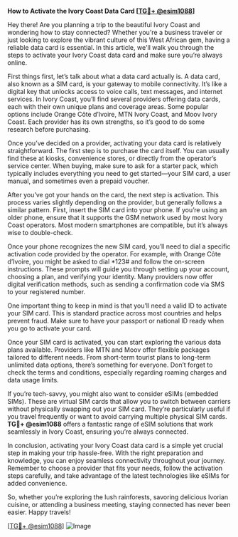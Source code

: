 **How to Activate the Ivory Coast Data Card [[TG💪+ @esim1088](https://t.me/s/esim1088)]**

Hey there! Are you planning a trip to the beautiful Ivory Coast and wondering how to stay connected? Whether you're a business traveler or just looking to explore the vibrant culture of this West African gem, having a reliable data card is essential. In this article, we'll walk you through the steps to activate your Ivory Coast data card and make sure you’re always online.

First things first, let’s talk about what a data card actually is. A data card, also known as a SIM card, is your gateway to mobile connectivity. It’s like a digital key that unlocks access to voice calls, text messages, and internet services. In Ivory Coast, you’ll find several providers offering data cards, each with their own unique plans and coverage areas. Some popular options include Orange Côte d’Ivoire, MTN Ivory Coast, and Moov Ivory Coast. Each provider has its own strengths, so it’s good to do some research before purchasing.

Once you’ve decided on a provider, activating your data card is relatively straightforward. The first step is to purchase the card itself. You can usually find these at kiosks, convenience stores, or directly from the operator’s service center. When buying, make sure to ask for a starter pack, which typically includes everything you need to get started—your SIM card, a user manual, and sometimes even a prepaid voucher.

After you’ve got your hands on the card, the next step is activation. This process varies slightly depending on the provider, but generally follows a similar pattern. First, insert the SIM card into your phone. If you’re using an older phone, ensure that it supports the GSM network used by most Ivory Coast operators. Most modern smartphones are compatible, but it’s always wise to double-check.

Once your phone recognizes the new SIM card, you’ll need to dial a specific activation code provided by the operator. For example, with Orange Côte d’Ivoire, you might be asked to dial *123# and follow the on-screen instructions. These prompts will guide you through setting up your account, choosing a plan, and verifying your identity. Many providers now offer digital verification methods, such as sending a confirmation code via SMS to your registered number.

One important thing to keep in mind is that you’ll need a valid ID to activate your SIM card. This is standard practice across most countries and helps prevent fraud. Make sure to have your passport or national ID ready when you go to activate your card.

Once your SIM card is activated, you can start exploring the various data plans available. Providers like MTN and Moov offer flexible packages tailored to different needs. From short-term tourist plans to long-term unlimited data options, there’s something for everyone. Don’t forget to check the terms and conditions, especially regarding roaming charges and data usage limits.

If you’re tech-savvy, you might also want to consider eSIMs (embedded SIMs). These are virtual SIM cards that allow you to switch between carriers without physically swapping out your SIM card. They’re particularly useful if you travel frequently or want to avoid carrying multiple physical SIM cards. **TG💪+ @esim1088** offers a fantastic range of eSIM solutions that work seamlessly in Ivory Coast, ensuring you’re always connected.

In conclusion, activating your Ivory Coast data card is a simple yet crucial step in making your trip hassle-free. With the right preparation and knowledge, you can enjoy seamless connectivity throughout your journey. Remember to choose a provider that fits your needs, follow the activation steps carefully, and take advantage of the latest technologies like eSIMs for added convenience.

So, whether you’re exploring the lush rainforests, savoring delicious Ivorian cuisine, or attending a business meeting, staying connected has never been easier. Happy travels!

[[TG💪+ @esim1088](https://t.me/s/esim1088)] ![Image](https://i.postimg.cc/Y0z9fWf4/image.png)